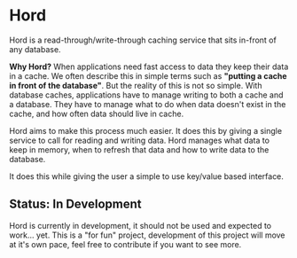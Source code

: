 # Hord

Hord is a read-through/write-through caching service that sits in-front of any database.

**Why Hord?** When applications need fast access to data they keep their data in a cache. We often describe this in simple terms such as **"putting a cache in front of the database"**.  But the reality of this is not so simple. With database caches, applications have to manage writing to both a cache and a database. They have to manage what to do when data doesn't exist in the cache, and how often data should live in cache.

Hord aims to make this process much easier. It does this by giving a single service to call for reading and writing data. Hord manages what data to keep in memory, when to refresh that data and how to write data to the database.

It does this while giving the user a simple to use key/value based interface.

## Status: In Development

Hord is currently in development, it should not be used and expected to work... yet. This is a "for fun" project, development of this project will move at it's own pace, feel free to contribute if you want to see more.
